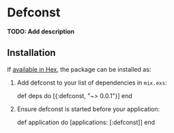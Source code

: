 # Defconst

**TODO: Add description**

## Installation

If [available in Hex](https://hex.pm/docs/publish), the package can be installed as:

  1. Add defconst to your list of dependencies in `mix.exs`:

        def deps do
          [{:defconst, "~> 0.0.1"}]
        end

  2. Ensure defconst is started before your application:

        def application do
          [applications: [:defconst]]
        end

